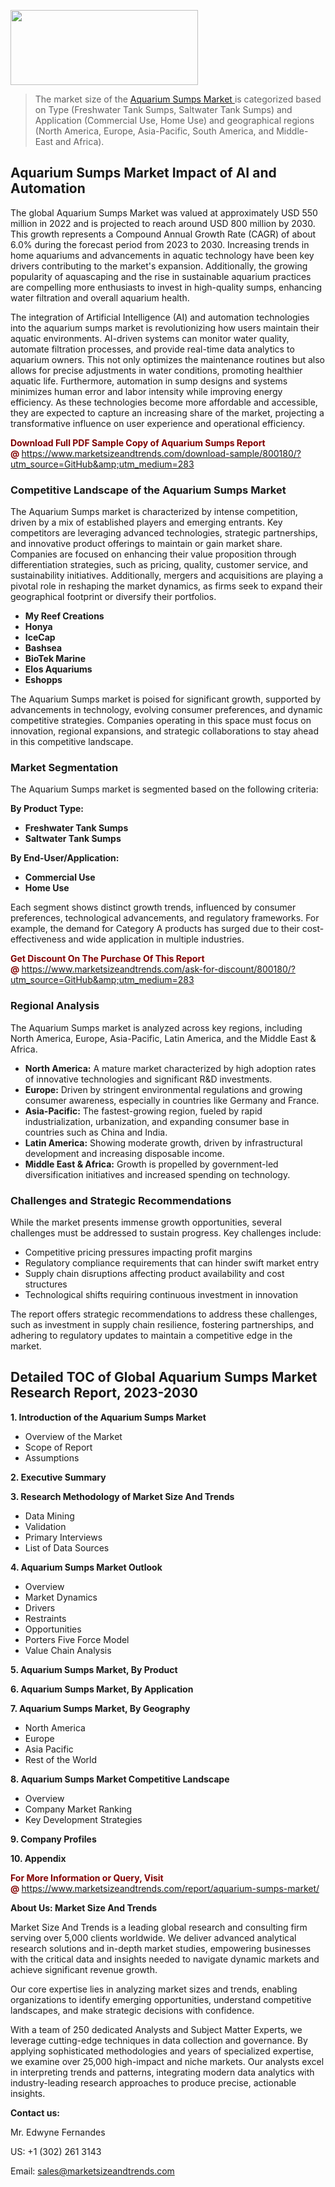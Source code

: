 <img src="https://100x100musica.es/wp-content/uploads/2024/12/Verified-Market-Reports-4-300x120.jpg" alt="" width="300" height="120" class="alignnone size-medium wp-image-100382" /><blockquote><p>The market size of the <a href="https://www.marketsizeandtrends.com/download-sample/800180/?utm_source=GitHub&amp;utm_medium=283" target="_blank">Aquarium Sumps Market </a>is categorized based on Type (Freshwater Tank Sumps, Saltwater Tank Sumps) and Application (Commercial Use, Home Use) and geographical regions (North America, Europe, Asia-Pacific, South America, and Middle-East and Africa).</p></blockquote><p><h2>Aquarium Sumps Market Impact of AI and Automation</h2><p>The global Aquarium Sumps Market was valued at approximately USD 550 million in 2022 and is projected to reach around USD 800 million by 2030. This growth represents a Compound Annual Growth Rate (CAGR) of about 6.0% during the forecast period from 2023 to 2030. Increasing trends in home aquariums and advancements in aquatic technology have been key drivers contributing to the market's expansion. Additionally, the growing popularity of aquascaping and the rise in sustainable aquarium practices are compelling more enthusiasts to invest in high-quality sumps, enhancing water filtration and overall aquarium health.</p><p>The integration of Artificial Intelligence (AI) and automation technologies into the aquarium sumps market is revolutionizing how users maintain their aquatic environments. AI-driven systems can monitor water quality, automate filtration processes, and provide real-time data analytics to aquarium owners. This not only optimizes the maintenance routines but also allows for precise adjustments in water conditions, promoting healthier aquatic life. Furthermore, automation in sump designs and systems minimizes human error and labor intensity while improving energy efficiency. As these technologies become more affordable and accessible, they are expected to capture an increasing share of the market, projecting a transformative influence on user experience and operational efficiency.</p></p><p><strong><span style="color: #800000;">Download Full PDF Sample Copy of Aquarium Sumps Report @</span>&nbsp;</strong><a href="https://www.marketsizeandtrends.com/download-sample/800180/?utm_source=GitHub&amp;utm_medium=283">https://www.marketsizeandtrends.com/download-sample/800180/?utm_source=GitHub&amp;utm_medium=283</a></p><h3>Competitive Landscape of the Aquarium Sumps Market</h3><p>The Aquarium Sumps market is characterized by intense competition, driven by a mix of established players and emerging entrants. Key competitors are leveraging advanced technologies, strategic partnerships, and innovative product offerings to maintain or gain market share. Companies are focused on enhancing their value proposition through differentiation strategies, such as pricing, quality, customer service, and sustainability initiatives. Additionally, mergers and acquisitions are playing a pivotal role in reshaping the market dynamics, as firms seek to expand their geographical footprint or diversify their portfolios.</p><p><strong><p><ul><li>My Reef Creations </li><li> Honya </li><li> IceCap </li><li> Bashsea </li><li> BioTek Marine </li><li> Elos Aquariums </li><li> Eshopps</p></li></ul></p></strong></p><p>The Aquarium Sumps market is poised for significant growth, supported by advancements in technology, evolving consumer preferences, and dynamic competitive strategies. Companies operating in this space must focus on innovation, regional expansions, and strategic collaborations to stay ahead in this competitive landscape.</p><h3>Market Segmentation</h3><p>The Aquarium Sumps market is segmented based on the following criteria:</p><p><strong>By Product Type:</strong></p><p><strong><p><ul><li>Freshwater Tank Sumps </li><li> Saltwater Tank Sumps</p></li></ul></p></strong></p><p><strong>By End-User/Application:</strong></p><p><strong><p><ul><li>Commercial Use </li><li> Home Use</p></li></ul></p></strong></p><p>Each segment shows distinct growth trends, influenced by consumer preferences, technological advancements, and regulatory frameworks. For example, the demand for Category A products has surged due to their cost-effectiveness and wide application in multiple industries.</p><p><strong><span style="color: #800000;">Get Discount On The Purchase Of This Report @&nbsp;</span></strong><a href="https://www.marketsizeandtrends.com/ask-for-discount/800180/?utm_source=GitHub&amp;utm_medium=283">https://www.marketsizeandtrends.com/ask-for-discount/800180/?utm_source=GitHub&amp;utm_medium=283</a></p><h3>Regional Analysis</h3><p>The Aquarium Sumps market is analyzed across key regions, including North America, Europe, Asia-Pacific, Latin America, and the Middle East &amp; Africa.</p><ul><li><strong>North America:</strong> A mature market characterized by high adoption rates of innovative technologies and significant R&amp;D investments.</li><li><strong>Europe:</strong> Driven by stringent environmental regulations and growing consumer awareness, especially in countries like Germany and France.</li><li><strong>Asia-Pacific:</strong> The fastest-growing region, fueled by rapid industrialization, urbanization, and expanding consumer base in countries such as China and India.</li><li><strong>Latin America:</strong> Showing moderate growth, driven by infrastructural development and increasing disposable income.</li><li><strong>Middle East &amp; Africa:</strong> Growth is propelled by government-led diversification initiatives and increased spending on technology.</li></ul><h3>Challenges and Strategic Recommendations</h3><p>While the market presents immense growth opportunities, several challenges must be addressed to sustain progress. Key challenges include:</p><ul><li>Competitive pricing pressures impacting profit margins</li><li>Regulatory compliance requirements that can hinder swift market entry</li><li>Supply chain disruptions affecting product availability and cost structures</li><li>Technological shifts requiring continuous investment in innovation</li></ul><p>The report offers strategic recommendations to address these challenges, such as investment in supply chain resilience, fostering partnerships, and adhering to regulatory updates to maintain a competitive edge in the market.</p><h2>Detailed TOC of Global Aquarium Sumps Market Research Report, 2023-2030</h2><p><strong>1. Introduction of the Aquarium Sumps Market</strong></p><ul><li>Overview of the Market</li><li>Scope of Report</li><li>Assumptions&nbsp;</li></ul><p><strong>2. Executive Summary</strong></p><p><strong>3. Research Methodology of <strong>Market Size And Trends</strong></strong></p><ul><li>Data Mining</li><li>Validation</li><li>Primary Interviews</li><li>List of Data Sources&nbsp;</li></ul><p><strong>4. Aquarium Sumps Market Outlook</strong></p><ul><li>Overview</li><li>Market Dynamics</li><li>Drivers</li><li>Restraints</li><li>Opportunities</li><li>Porters Five Force Model</li><li>Value Chain Analysis&nbsp;</li></ul><p><strong>5. Aquarium Sumps Market, By Product</strong></p><p><strong>6. Aquarium Sumps Market, By Application</strong></p><p><strong>7. Aquarium Sumps Market, By Geography</strong></p><ul><li>North America</li><li>Europe</li><li>Asia Pacific</li><li>Rest of the World&nbsp;</li></ul><p><strong>8. Aquarium Sumps Market Competitive Landscape</strong></p><ul><li>Overview</li><li>Company Market Ranking</li><li>Key Development Strategies&nbsp;</li></ul><p><strong>9. Company Profiles</strong></p><p><strong>10. Appendix</strong></p><p><strong><span style="color: #800000;">For More Information or Query, Visit @&nbsp;</span></strong><a href="https://www.marketsizeandtrends.com/report/aquarium-sumps-market/">https://www.marketsizeandtrends.com/report/aquarium-sumps-market/</a></p><p></p><p><strong>About Us:&nbsp;Market Size And Trends</strong></p><p>Market Size And Trends&nbsp;is a leading global research and consulting firm serving over 5,000 clients worldwide. We deliver advanced analytical research solutions and in-depth market studies, empowering businesses with the critical data and insights needed to navigate dynamic markets and achieve significant revenue growth.</p><p>Our core expertise lies in analyzing market sizes and trends, enabling organizations to identify emerging opportunities, understand competitive landscapes, and make strategic decisions with confidence.</p><p>With a team of 250 dedicated Analysts and Subject Matter Experts, we leverage cutting-edge techniques in data collection and governance. By applying sophisticated methodologies and years of specialized expertise, we examine over 25,000 high-impact and niche markets. Our analysts excel in interpreting trends and patterns, integrating modern data analytics with industry-leading research approaches to produce precise, actionable insights.</p><p><strong>Contact us:</strong></p><p>Mr. Edwyne Fernandes</p><p>US: +1 (302) 261 3143</p><p>Email: <a href="mailto:sales@marketsizeandtrends.com">sales@marketsizeandtrends.com</a>&nbsp;</p>
